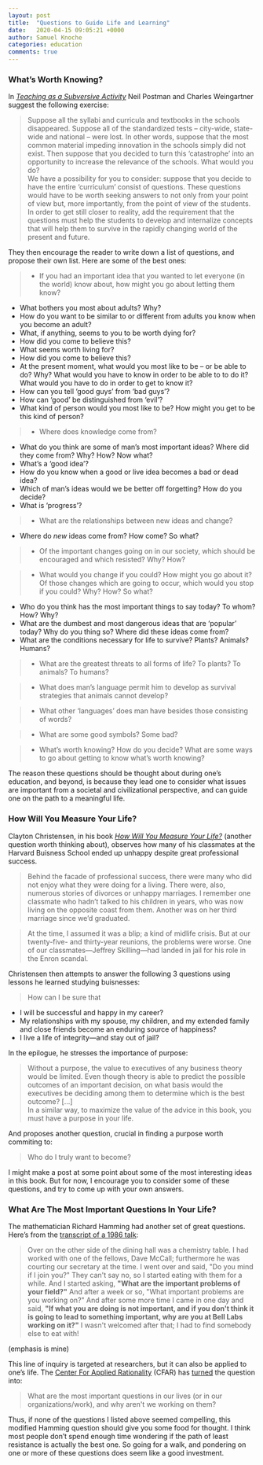 ```yaml
---
layout: post
title:  "Questions to Guide Life and Learning"
date:   2020-04-15 09:05:21 +0000
author: Samuel Knoche
categories: education
comments: true
---
```



### What’s Worth Knowing?

In [*Teaching as a Subversive Activity*](https://www.amazon.com/Teaching-Subversive-Activity-Neil-Postman/dp/0385290098) Neil Postman and Charles Weingartner suggest the following exercise:

> Suppose all the syllabi and curricula and textbooks in the schools disappeared. Suppose all of the standardized tests – city-wide, state-wide and national – were lost. In other words, suppose that the most common material impeding innovation in the schools simply did not exist. Then suppose that you decided to turn this ‘catastrophe’ into an opportunity to increase the relevance of the schools. What would you do? <br/>
We have a possibility for you to consider: suppose that you decide to have the entire ‘curriculum’ consist of questions. These questions would have to be worth seeking answers to not only from your point of view but, more importantly, from the point of view of the students. In order to get still closer to reality, add the requirement that the questions must help the students to develop and internalize concepts that will help them to survive in the rapidly changing world of the present and future. 

They then encourage the reader to write down a list of questions, and propose their own list. Here are some of the best ones:

> * If you had an important idea that you wanted to let everyone (in the world) know about, how might you go about letting them know? 
* What bothers you most about adults? Why?
* How do you want to be similar to or different from adults you know when you become an adult?
* What, if anything, seems to you to be worth dying for?
* How did you come to believe this?
* What seems worth living for?
* How did you come to believe this?
* At the present moment, what would you most like to be – or be able to do? Why? What would you have to know in order to be able to to do it? What would you have to do in order to get to know it? 
* How can you tell ‘good guys’ from ‘bad guys’?
* How can ‘good’ be distinguished from ‘evil’?
* What kind of person would you most like to be? How might you get to be this kind of person? 

> * Where does knowledge come from?
* What do you think are some of man’s most important ideas? Where did they come from? Why? How? Now what?
* What’s a ‘good idea’?
* How do you know when a good or live idea becomes a bad or dead idea?
* Which of man’s ideas would we be better off forgetting? How do you decide?
* What is ‘progress’?

> * What are the relationships between new ideas and change?
* Where do *new* ideas come from? How come? So what?

> * Of the important changes going on in our society, which should be encouraged and which resisted? Why? How?

> * What would you change if you could? How might you go about it? Of those changes which are going to occur, which would you stop if you could? Why? How? So what?
* Who do you think has the most important things to say today? To whom? How? Why?
* What are the dumbest and most dangerous ideas that are ‘popular’ today? Why do you thing so? Where did these ideas come from?
* What are the conditions necessary for life to survive? Plants? Animals? Humans?

> * What are the greatest threats to all forms of life? To plants? To animals? To humans?

> * What does man’s language permit him to develop as survival strategies that animals cannot develop? 

> * What other ‘languages’ does man have besides those consisting of words?

> * What are some good symbols? Some bad?

> * What’s worth knowing? How do you decide? What are some ways to go about getting to know what’s worth knowing? 

The reason these questions should be thought about during one’s education, and beyond, is because they lead one to consider what issues are important from a societal and civilizational perspective, and can guide one on the path to a meaningful life.

### How Will You Measure Your Life?

Clayton Christensen, in his book [*How Will You Measure Your Life?*](https://www.amazon.com/How-Will-Measure-Your-Life/dp/0062102419) (another question worth thinking about), observes how many of his classmates at the Harvard Buisness School ended up unhappy despite great professional success. 

> Behind the facade of professional success, there were many who did not enjoy what they were doing for a living. There were, also, numerous stories of divorces or unhappy marriages. I remember one classmate who hadn’t talked to his children in years, who was now living on the opposite coast from them. Another was on her third marriage since we’d graduated.

> At the time, I assumed it was a blip; a kind of midlife crisis. But at our twenty-five- and thirty-year reunions, the problems were worse. One of our classmates—Jeffrey Skilling—had landed in jail for his role in the Enron scandal.

Christensen then attempts to answer the following 3 questions using lessons he learned studying buisnesses:

> How can I be sure that
* I will be successful and happy in my career?
* My relationships with my spouse, my children, and my extended family and close friends become an enduring source of happiness?
* I live a life of integrity—and stay out of jail?

In the epilogue, he stresses the importance of purpose:

> Without a purpose, the value to executives of any business theory would be limited. Even though theory is able to predict the possible outcomes of an important decision, on what basis would the executives be deciding among them to determine which is the best outcome? [...] <br/>
In a similar way, to maximize the value of the advice in this book, you must have a purpose in your life.

And proposes another question, crucial in finding a purpose worth commiting to:

> Who do I truly want to become?

I might make a post at some point about some of the most interesting ideas in this book. But for now, I encourage you to consider some of these questions, and try to come up with your own answers.

### What Are The Most Important Questions In Your Life?

The mathematician Richard Hamming had another set of great questions. Here’s from the [transcript of a 1986 talk](http://www.paulgraham.com/hamming.html):

> Over on the other side of the dining hall was a chemistry table. I had worked with one of the fellows, Dave McCall; furthermore he was courting our secretary at the time. I went over and said, "Do you mind if I join you?" They can't say no, so I started eating with them for a while. And I started asking, **"What are the important problems of your field?"** And after a week or so, "What important problems are you working on?" And after some more time I came in one day and said, **"If what you are doing is not important, and if you don't think it is going to lead to something important, why are you at Bell Labs working on it?"** I wasn't welcomed after that; I had to find somebody else to eat with!

(emphasis is mine)

This line of inquiry is targeted at researchers, but it can also be applied to one’s life. The [Center For Applied Rationality](https://www.rationality.org/) (CFAR) has [turned](https://www.eventbrite.com/e/the-hamming-question-boston-edition-tickets-16449605212) the question into:

> What are the most important questions in our lives (or in our organizations/work), and why aren't we working on them?

Thus, if none of the questions I listed above seemed compelling, this modified Hamming question should give you some food for thought. 
I think most people don’t spend enough time wondering if the path of least resistance is actually the best one. So going for a walk, and pondering on one or more of these questions does seem like a good investment. 